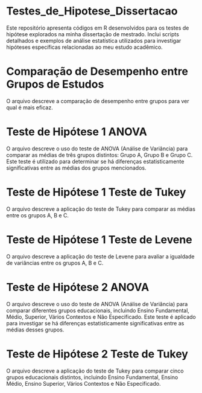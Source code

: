 # Testes_de_Hipotese_Dissertacao
Este repositório apresenta códigos em R desenvolvidos para os testes de hipótese explorados na minha dissertação de mestrado. Inclui scripts detalhados e exemplos de análise estatística utilizados para investigar hipóteses específicas relacionadas ao meu estudo acadêmico.

# Comparação de Desempenho entre Grupos de Estudos
O arquivo descreve a comparação de desempenho entre grupos para ver qual é mais eficaz.

# Teste de Hipótese 1 ANOVA
O arquivo descreve o uso do teste de ANOVA (Análise de Variância) para comparar as médias de três grupos distintos: Grupo A, Grupo B e Grupo C. Este teste é utilizado para determinar se há diferenças estatisticamente significativas entre as médias dos grupos mencionados.

# Teste de Hipótese 1 Teste de Tukey
O arquivo descreve a aplicação do teste de Tukey para comparar as médias entre os grupos A, B e C.

# Teste de Hipótese 1 Teste de Levene
O arquivo descreve a aplicação do teste de Levene para avaliar a igualdade de variâncias entre os grupos A, B e C.

# Teste de Hipótese 2 ANOVA
O arquivo descreve o uso do teste de ANOVA (Análise de Variância) para comparar diferentes grupos educacionais, incluindo Ensino Fundamental, Médio, Superior, Vários Contextos e Não Especificado. Este teste é aplicado para investigar se há diferenças estatisticamente significativas entre as médias desses grupos.

# Teste de Hipótese 2 Teste de Tukey
O arquivo descreve a aplicação do teste de Tukey para comparar cinco grupos educacionais distintos, incluindo Ensino Fundamental, Ensino Médio, Ensino Superior, Vários Contextos e Não Especificado.


